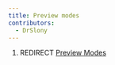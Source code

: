 ```yaml
---
title: Preview modes
contributors:
  - DrSlony
---
```


1.  REDIRECT [Preview Modes](Preview_Modes.md)
